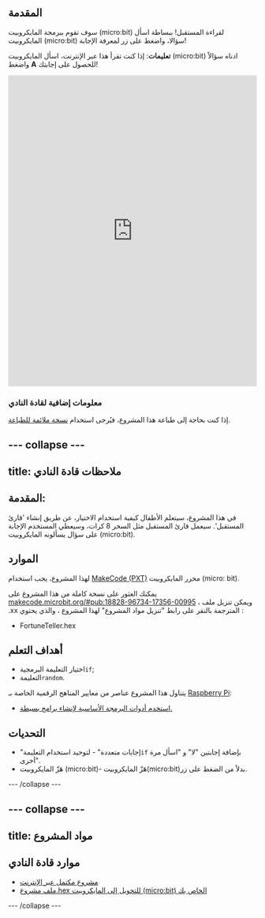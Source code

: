 ## المقدمة

سوف تقوم ببرمجة المايكروبيت (micro:bit) لقراءة المستقبل! ببساطة اسأل المايكروبيت (micro:bit) سؤالا، واضغط على زر لمعرفة الإجابة!

**تعليمات**: إذا كنت تقرأ هذا عبر الإنترنت، اسأل المايكروبيت (micro:bit) ادناه سؤالاً واضغط **A** للحصول على إجابتك!

<div style="position:relative;height:0;padding-bottom:125%;overflow:hidden;"><iframe style="position:absolute;top:0;left:0;width:100%;height:100%;" src="https://makecode.microbit.org/---run?id=_X8jUAqb9mdfj" allowfullscreen="allowfullscreen" sandbox="allow-popups allow-scripts allow-same-origin" frameborder="0"></iframe></div>

### معلومات إضافية لقادة النادي

إذا كنت بحاجة إلى طباعة هذا المشروع، فيُرجى استخدام [نسخة ملائمة للطباعة](https://projects.raspberrypi.org/ar-SA/projects/fortune-teller/print).

--- collapse ---
---
title: ملاحظات قادة النادي
---

## المقدمة:

في هذا المشروع، سيتعلم الأطفال كيفية استخدام الاختيار، عن طريق إنشاء 'قارئ المستقبل'. سيعمل قارئ المستقبل مثل السحر 8 كرات، وسيعطي المستخدم الإجابة على سؤال يسألونه المايكروبيت (micro:bit).

## الموارد

لهذا المشروع، يجب استخدام [MakeCode (PXT)](http://jumpto.cc/pxt-new) محرر المايكروبيت (micro: bit).

يمكنك العثور على نسخة كاملة من هذا المشروع على [makecode.microbit.org/#pub:18828-96734-17356-00995](https://makecode.microbit.org/#pub:18828-96734-17356-00995) ، ويمكن تنزيل ملف .xx المترجمة بالنقر على رابط "تنزيل مواد المشروع" لهذا المشروع ، والذي يحتوي :

* FortuneTeller.hex

## أهداف التعلم

* اختيار التعليمة البرمجية`if`;
* التعليمة`random`.

يتناول هذا المشروع عناصر من معايير المناهج الرقمية الخاصة بـ [Raspberry Pi](http://rpf.io/curriculum):

* [استخدم أدوات البرمجة الأساسية لإنشاء برامج بسيطة.](https://www.raspberrypi.org/curriculum/programming/creator)

## التحديات

* "إجابات متعددة" - لتوحيد استخدام التعليمة`if` بإضافة إجابتين "لا" و "اسأل مرة أخرى".
* هَزّ المايكروبيت (micro:bit)- هَزّ المايكروبيت(micro:bit)بدلاً من الضغط على زر.

--- /collapse ---

--- collapse ---
---
title: مواد المشروع
---
## موارد قادة النادي

* [مشروع مكتمل عبر الإنترنت](https://makecode.microbit.org/#pub:18828-96734-17356-00995)
* [ملف مشروع.hex للتحويل إلى المايكروبيت (micro:bit) الخاص بك](resources/microbit-Fortune-Teller.hex)

--- /collapse ---